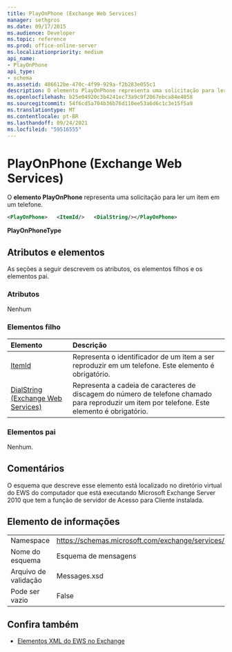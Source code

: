 ```yaml
---
title: PlayOnPhone (Exchange Web Services)
manager: sethgros
ms.date: 09/17/2015
ms.audience: Developer
ms.topic: reference
ms.prod: office-online-server
ms.localizationpriority: medium
api_name:
- PlayOnPhone
api_type:
- schema
ms.assetid: 486612be-470c-4f99-929a-f2b283e055c1
description: O elemento PlayOnPhone representa uma solicitação para ler um item em um telefone.
ms.openlocfilehash: b25e04920c3b4241ec73a9c9f2067ebca84e4058
ms.sourcegitcommit: 54f6cd5a704b36b76d110ee53a6d6c1c3e15f5a9
ms.translationtype: MT
ms.contentlocale: pt-BR
ms.lasthandoff: 09/24/2021
ms.locfileid: "59516555"
---
```

# <a name="playonphone-exchange-web-services"></a>PlayOnPhone (Exchange Web Services)

O **elemento PlayOnPhone** representa uma solicitação para ler um item em um telefone. 
  
```xml
<PlayOnPhone>   <ItemId/>   <DialString/></PlayOnPhone>
```

 **PlayOnPhoneType**
## <a name="attributes-and-elements"></a>Atributos e elementos

As seções a seguir descrevem os atributos, os elementos filhos e os elementos pai.
  
### <a name="attributes"></a>Atributos

Nenhum
  
### <a name="child-elements"></a>Elementos filho

|**Elemento**|**Descrição**|
|:-----|:-----|
|[ItemId](itemid.md) <br/> |Representa o identificador de um item a ser reproduzir em um telefone. Este elemento é obrigatório.  <br/> |
|[DialString (Exchange Web Services)](dialstring-exchange-web-services.md) <br/> |Representa a cadeia de caracteres de discagem do número de telefone chamado para reproduzir um item por telefone. Este elemento é obrigatório.  <br/> |
   
### <a name="parent-elements"></a>Elementos pai

Nenhum.
  
## <a name="remarks"></a>Comentários

O esquema que descreve esse elemento está localizado no diretório virtual do EWS do computador que está executando Microsoft Exchange Server 2010 que tem a função de servidor de Acesso para Cliente instalada.
  
## <a name="element-information"></a>Elemento de informações

|||
|:-----|:-----|
|Namespace  <br/> |https://schemas.microsoft.com/exchange/services/2006/messages  <br/> |
|Nome do esquema  <br/> |Esquema de mensagens  <br/> |
|Arquivo de validação  <br/> |Messages.xsd  <br/> |
|Pode ser vazio  <br/> |False  <br/> |
   
## <a name="see-also"></a>Confira também



- [Elementos XML do EWS no Exchange](ews-xml-elements-in-exchange.md)

